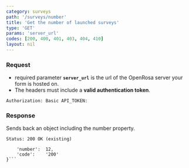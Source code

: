 ```yaml
---
category: surveys
path: '/surveys/number'
title: 'Get the number of launched surveys'
type: 'GET'
params: 'server_url'
codes: [200, 400, 401, 403, 404, 410]
layout: nil
---
```


### Request

* required parameter **`server_url`** is the url of the OpenRosa server your form is hosted on.
* The headers must include a **valid authentication token**.

```Authorization: Basic API_TOKEN:```

### Response

Sends back an object including the number property.

```Status: 200 OK (existing)```
```{
    'number':  12,
    'code':    '200'
}```
